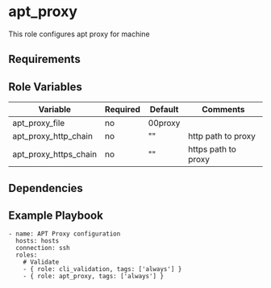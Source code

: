apt_proxy
=========

This role configures apt proxy for machine

Requirements
------------




Role Variables
--------------
| Variable          | Required | Default | Comments                                               |
|-------------------|----------|---------|--------------------------------------------------------|
| apt_proxy_file | no | 00proxy | |
| apt_proxy_http_chain | no | "" | http path to proxy |
| apt_proxy_https_chain | no | "" | https path to proxy |


Dependencies
------------



Example Playbook
----------------

```
- name: APT Proxy configuration
  hosts: hosts
  connection: ssh
  roles:
    # Validate
    - { role: cli_validation, tags: ['always'] }
    - { role: apt_proxy, tags: ['always'] }
```
